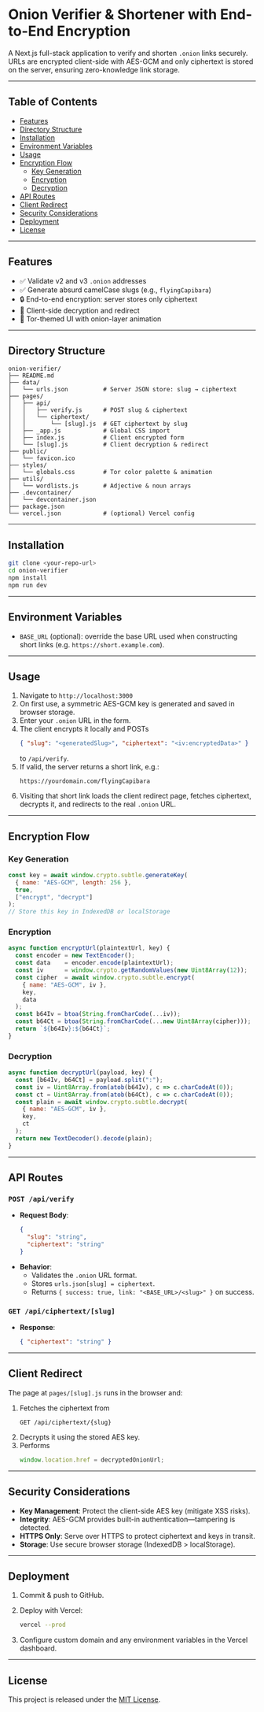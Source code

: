 # Onion Verifier & Shortener with End-to-End Encryption

A Next.js full-stack application to verify and shorten `.onion` links securely. URLs are encrypted client-side with AES-GCM and only ciphertext is stored on the server, ensuring zero-knowledge link storage.

---

## Table of Contents

- [Features](#features)  
- [Directory Structure](#directory-structure)  
- [Installation](#installation)  
- [Environment Variables](#environment-variables)  
- [Usage](#usage)  
- [Encryption Flow](#encryption-flow)  
  - [Key Generation](#key-generation)  
  - [Encryption](#encryption)  
  - [Decryption](#decryption)  
- [API Routes](#api-routes)  
- [Client Redirect](#client-redirect)  
- [Security Considerations](#security-considerations)  
- [Deployment](#deployment)  
- [License](#license)  

---

## Features

- ✅ Validate v2 and v3 `.onion` addresses  
- ✅ Generate absurd camelCase slugs (e.g., `flyingCapibara`)  
- 🔒 End-to-end encryption: server stores only ciphertext  
- 🔄 Client-side decryption and redirect  
- 🧅 Tor-themed UI with onion-layer animation  

---

## Directory Structure

```
onion-verifier/
├── README.md
├── data/
│   └── urls.json          # Server JSON store: slug → ciphertext
├── pages/
│   ├── api/
│   │   ├── verify.js      # POST slug & ciphertext
│   │   └── ciphertext/
│   │       └── [slug].js  # GET ciphertext by slug
│   ├── _app.js            # Global CSS import
│   ├── index.js           # Client encrypted form
│   └── [slug].js          # Client decryption & redirect
├── public/
│   └── favicon.ico
├── styles/
│   └── globals.css        # Tor color palette & animation
├── utils/
│   └── wordlists.js       # Adjective & noun arrays
├── .devcontainer/
│   └── devcontainer.json
├── package.json
└── vercel.json            # (optional) Vercel config
```

---

## Installation

```bash
git clone <your-repo-url>
cd onion-verifier
npm install
npm run dev
```

---

## Environment Variables

- `BASE_URL` (optional): override the base URL used when constructing short links (e.g. `https://short.example.com`).

---

## Usage

1. Navigate to `http://localhost:3000`  
2. On first use, a symmetric AES-GCM key is generated and saved in browser storage.  
3. Enter your `.onion` URL in the form.  
4. The client encrypts it locally and POSTs  
   ```json
   { "slug": "<generatedSlug>", "ciphertext": "<iv:encryptedData>" }
   ```  
   to `/api/verify`.  
5. If valid, the server returns a short link, e.g.:  
   ```
   https://yourdomain.com/flyingCapibara
   ```  
6. Visiting that short link loads the client redirect page, fetches ciphertext, decrypts it, and redirects to the real `.onion` URL.

---

## Encryption Flow

### Key Generation

```js
const key = await window.crypto.subtle.generateKey(
  { name: "AES-GCM", length: 256 },
  true,
  ["encrypt", "decrypt"]
);
// Store this key in IndexedDB or localStorage
```

### Encryption

```js
async function encryptUrl(plaintextUrl, key) {
  const encoder = new TextEncoder();
  const data    = encoder.encode(plaintextUrl);
  const iv      = window.crypto.getRandomValues(new Uint8Array(12));
  const cipher  = await window.crypto.subtle.encrypt(
    { name: "AES-GCM", iv },
    key,
    data
  );
  const b64Iv = btoa(String.fromCharCode(...iv));
  const b64Ct = btoa(String.fromCharCode(...new Uint8Array(cipher)));
  return `${b64Iv}:${b64Ct}`;
}
```

### Decryption

```js
async function decryptUrl(payload, key) {
  const [b64Iv, b64Ct] = payload.split(":");
  const iv = Uint8Array.from(atob(b64Iv), c => c.charCodeAt(0));
  const ct = Uint8Array.from(atob(b64Ct), c => c.charCodeAt(0));
  const plain = await window.crypto.subtle.decrypt(
    { name: "AES-GCM", iv },
    key,
    ct
  );
  return new TextDecoder().decode(plain);
}
```

---

## API Routes

### `POST /api/verify`

- **Request Body**:  
  ```json
  {
    "slug": "string",
    "ciphertext": "string"
  }
  ```
- **Behavior**:  
  - Validates the `.onion` URL format.  
  - Stores `urls.json[slug] = ciphertext`.  
  - Returns `{ success: true, link: "<BASE_URL>/<slug>" }` on success.

### `GET /api/ciphertext/[slug]`

- **Response**:  
  ```json
  { "ciphertext": "string" }
  ```

---

## Client Redirect

The page at `pages/[slug].js` runs in the browser and:

1. Fetches the ciphertext from  
   ```
   GET /api/ciphertext/{slug}
   ```
2. Decrypts it using the stored AES key.  
3. Performs  
   ```js
   window.location.href = decryptedOnionUrl;
   ```

---

## Security Considerations

- **Key Management**: Protect the client-side AES key (mitigate XSS risks).  
- **Integrity**: AES-GCM provides built-in authentication—tampering is detected.  
- **HTTPS Only**: Serve over HTTPS to protect ciphertext and keys in transit.  
- **Storage**: Use secure browser storage (IndexedDB > localStorage).

---

## Deployment

1. Commit & push to GitHub.  
2. Deploy with Vercel:

   ```bash
   vercel --prod
   ```
3. Configure custom domain and any environment variables in the Vercel dashboard.

---

## License

This project is released under the [MIT License](https://opensource.org/licenses/MIT).
